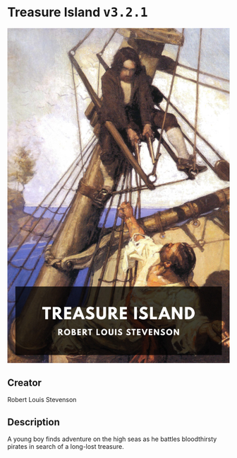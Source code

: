 
# Treasure Island <kbd>v3.2.1</kbd>

<center>
  <img src="./cover-1024.jpg"/>
</center>

## Creator
Robert Louis Stevenson

## Description
A young boy finds adventure on the high seas as he battles bloodthirsty pirates in search of a long-lost treasure.
